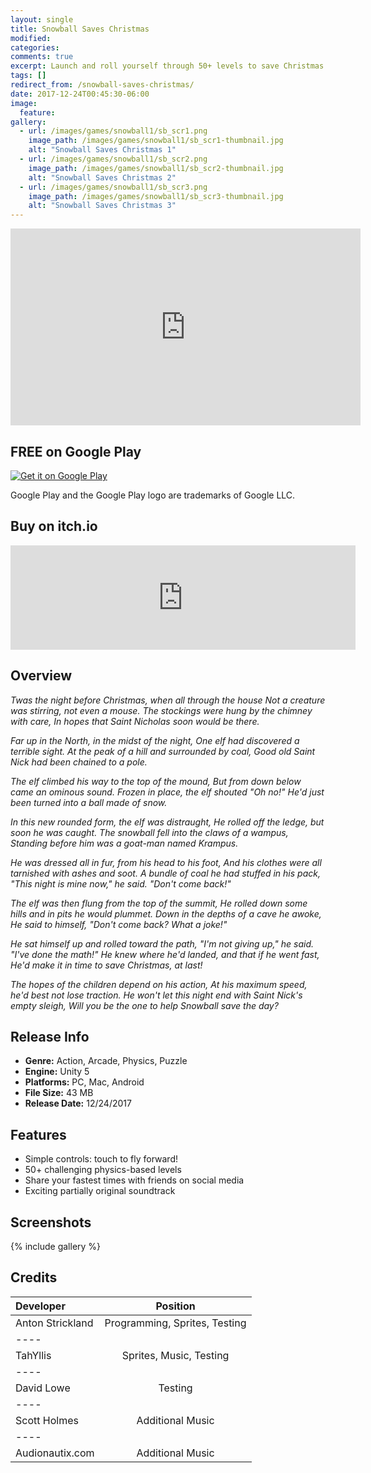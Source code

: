 ```yaml
---
layout: single
title: Snowball Saves Christmas
modified:
categories:
comments: true
excerpt: Launch and roll yourself through 50+ levels to save Christmas!
tags: []
redirect_from: /snowball-saves-christmas/
date: 2017-12-24T00:45:30-06:00
image:
  feature:
gallery:
  - url: /images/games/snowball1/sb_scr1.png
    image_path: /images/games/snowball1/sb_scr1-thumbnail.jpg
    alt: "Snowball Saves Christmas 1"
  - url: /images/games/snowball1/sb_scr2.png
    image_path: /images/games/snowball1/sb_scr2-thumbnail.jpg
    alt: "Snowball Saves Christmas 2"
  - url: /images/games/snowball1/sb_scr3.png
    image_path: /images/games/snowball1/sb_scr3-thumbnail.jpg
    alt: "Snowball Saves Christmas 3"
---
```


<iframe width="560" height="315" src="https://www.youtube.com/embed/t8esSj_-_6Q" frameborder="0" gesture="media" allow="encrypted-media" allowfullscreen></iframe>

## FREE on Google Play
<a href='https://play.google.com/store/apps/details?id=com.GoldbarGames.SnowballSavesChristmas&pcampaignid=MKT-Other-global-all-co-prtnr-py-PartBadge-Mar2515-1'><img alt='Get it on Google Play' src='https://play.google.com/intl/en_us/badges/images/generic/en_badge_web_generic.png'/></a>

Google Play and the Google Play logo are trademarks of Google LLC.

## Buy on itch.io
<iframe frameborder="0" src="https://itch.io/embed/207341?dark=true" width="552" height="167"></iframe>

## Overview

<i>Twas the night before Christmas, when all through the house
Not a creature was stirring, not even a mouse.
The stockings were hung by the chimney with care,
In hopes that Saint Nicholas soon would be there.</i>

<i>Far up in the North, in the midst of the night,
One elf had discovered a terrible sight.
At the peak of a hill and surrounded by coal,
Good old Saint Nick had been chained to a pole.</i>

<i>The elf climbed his way to the top of the mound,
But from down below came an ominous sound.
Frozen in place, the elf shouted "Oh no!"
He'd just been turned into a ball made of snow.</i>

<i>In this new rounded form, the elf was distraught,
He rolled off the ledge, but soon he was caught.
The snowball fell into the claws of a wampus,
Standing before him was a goat-man named Krampus.</i>

<i>He was dressed all in fur, from his head to his foot,
And his clothes were all tarnished with ashes and soot.
A bundle of coal he had stuffed in his pack,
"This night is mine now," he said. "Don't come back!"</i>

<i>The elf was then flung from the top of the summit,
He rolled down some hills and in pits he would plummet.
Down in the depths of a cave he awoke,
He said to himself, "Don't come back? What a joke!"</i>

<i>He sat himself up and rolled toward the path,
"I'm not giving up," he said. "I've done the math!"
He knew where he'd landed, and that if he went fast,
He'd make it in time to save Christmas, at last!</i>

<i>The hopes of the children depend on his action,
At his maximum speed, he'd best not lose traction.
He won't let this night end with Saint Nick's empty sleigh,
Will you be the one to help Snowball save the day?</i>

## Release Info
<ul>
  <li><b>Genre:</b> Action, Arcade, Physics, Puzzle</li>
  <li><b>Engine:</b> Unity 5</li>
  <li><b>Platforms:</b> PC, Mac, Android</li>
  <li><b>File Size:</b> 43 MB</li>
  <li><b>Release Date:</b> 12/24/2017</li>
</ul>

## Features
<ul>
  <li>Simple controls: touch to fly forward!</li>
  <li>50+ challenging physics-based levels</li>
  <li>Share your fastest times with friends on social media</li>
  <li>Exciting partially original soundtrack</li>
</ul>

## Screenshots

{% include gallery %}

## Credits

| Developer | Position |
|:--------|:-------:|
| Anton Strickland | Programming, Sprites, Testing   |
|----
| TahYllis | Sprites, Music, Testing  |
|----
| David Lowe | Testing |
|----
| Scott Holmes | Additional Music  |
|----
| Audionautix.com | Additional Music  |

